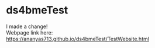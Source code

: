 # ds4bmeTest

I made a change! <br />
Webpage link here: https://ananyas713.github.io/ds4bmeTest/TestWebsite.html
